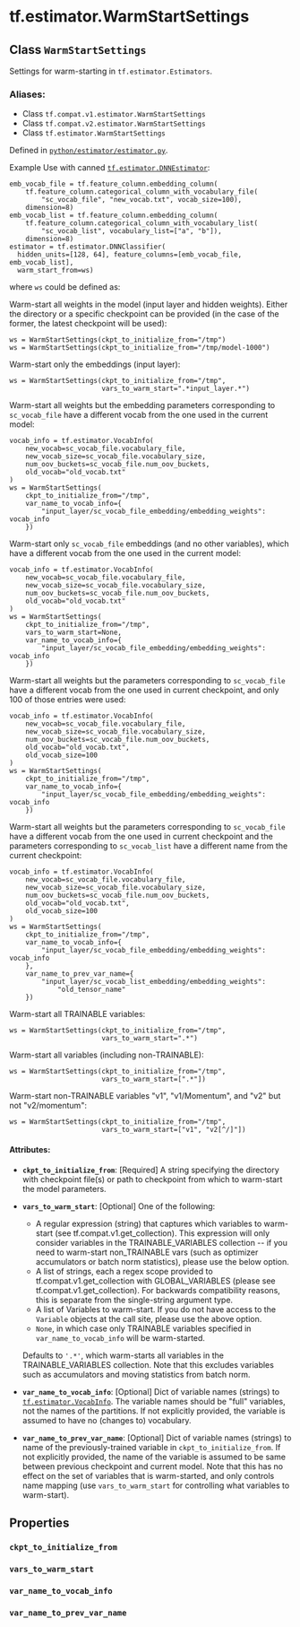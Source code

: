 <div itemscope itemtype="http://developers.google.com/ReferenceObject">
<meta itemprop="name" content="tf.estimator.WarmStartSettings" />
<meta itemprop="path" content="Stable" />
<meta itemprop="property" content="ckpt_to_initialize_from"/>
<meta itemprop="property" content="vars_to_warm_start"/>
<meta itemprop="property" content="var_name_to_vocab_info"/>
<meta itemprop="property" content="var_name_to_prev_var_name"/>
</div>

# tf.estimator.WarmStartSettings

## Class `WarmStartSettings`

Settings for warm-starting in `tf.estimator.Estimators`.



### Aliases:

* Class `tf.compat.v1.estimator.WarmStartSettings`
* Class `tf.compat.v2.estimator.WarmStartSettings`
* Class `tf.estimator.WarmStartSettings`



Defined in [`python/estimator/estimator.py`](https://github.com/tensorflow/estimator/tree/master/tensorflow_estimator/python/estimator/estimator.py).

<!-- Placeholder for "Used in" -->

Example Use with canned <a href="../../tf/estimator/DNNEstimator.md"><code>tf.estimator.DNNEstimator</code></a>:

```
emb_vocab_file = tf.feature_column.embedding_column(
    tf.feature_column.categorical_column_with_vocabulary_file(
        "sc_vocab_file", "new_vocab.txt", vocab_size=100),
    dimension=8)
emb_vocab_list = tf.feature_column.embedding_column(
    tf.feature_column.categorical_column_with_vocabulary_list(
        "sc_vocab_list", vocabulary_list=["a", "b"]),
    dimension=8)
estimator = tf.estimator.DNNClassifier(
  hidden_units=[128, 64], feature_columns=[emb_vocab_file, emb_vocab_list],
  warm_start_from=ws)
```

where `ws` could be defined as:

Warm-start all weights in the model (input layer and hidden weights).
Either the directory or a specific checkpoint can be provided (in the case
of the former, the latest checkpoint will be used):

```
ws = WarmStartSettings(ckpt_to_initialize_from="/tmp")
ws = WarmStartSettings(ckpt_to_initialize_from="/tmp/model-1000")
```

Warm-start only the embeddings (input layer):

```
ws = WarmStartSettings(ckpt_to_initialize_from="/tmp",
                       vars_to_warm_start=".*input_layer.*")
```

Warm-start all weights but the embedding parameters corresponding to
`sc_vocab_file` have a different vocab from the one used in the current
model:

```
vocab_info = tf.estimator.VocabInfo(
    new_vocab=sc_vocab_file.vocabulary_file,
    new_vocab_size=sc_vocab_file.vocabulary_size,
    num_oov_buckets=sc_vocab_file.num_oov_buckets,
    old_vocab="old_vocab.txt"
)
ws = WarmStartSettings(
    ckpt_to_initialize_from="/tmp",
    var_name_to_vocab_info={
        "input_layer/sc_vocab_file_embedding/embedding_weights": vocab_info
    })
```

Warm-start only `sc_vocab_file` embeddings (and no other variables), which
have a different vocab from the one used in the current model:

```
vocab_info = tf.estimator.VocabInfo(
    new_vocab=sc_vocab_file.vocabulary_file,
    new_vocab_size=sc_vocab_file.vocabulary_size,
    num_oov_buckets=sc_vocab_file.num_oov_buckets,
    old_vocab="old_vocab.txt"
)
ws = WarmStartSettings(
    ckpt_to_initialize_from="/tmp",
    vars_to_warm_start=None,
    var_name_to_vocab_info={
        "input_layer/sc_vocab_file_embedding/embedding_weights": vocab_info
    })
```

Warm-start all weights but the parameters corresponding to `sc_vocab_file`
have a different vocab from the one used in current checkpoint, and only
100 of those entries were used:

```
vocab_info = tf.estimator.VocabInfo(
    new_vocab=sc_vocab_file.vocabulary_file,
    new_vocab_size=sc_vocab_file.vocabulary_size,
    num_oov_buckets=sc_vocab_file.num_oov_buckets,
    old_vocab="old_vocab.txt",
    old_vocab_size=100
)
ws = WarmStartSettings(
    ckpt_to_initialize_from="/tmp",
    var_name_to_vocab_info={
        "input_layer/sc_vocab_file_embedding/embedding_weights": vocab_info
    })
```

Warm-start all weights but the parameters corresponding to `sc_vocab_file`
have a different vocab from the one used in current checkpoint and the
parameters corresponding to `sc_vocab_list` have a different name from the
current checkpoint:

```
vocab_info = tf.estimator.VocabInfo(
    new_vocab=sc_vocab_file.vocabulary_file,
    new_vocab_size=sc_vocab_file.vocabulary_size,
    num_oov_buckets=sc_vocab_file.num_oov_buckets,
    old_vocab="old_vocab.txt",
    old_vocab_size=100
)
ws = WarmStartSettings(
    ckpt_to_initialize_from="/tmp",
    var_name_to_vocab_info={
        "input_layer/sc_vocab_file_embedding/embedding_weights": vocab_info
    },
    var_name_to_prev_var_name={
        "input_layer/sc_vocab_list_embedding/embedding_weights":
            "old_tensor_name"
    })
```

Warm-start all TRAINABLE variables:

```
ws = WarmStartSettings(ckpt_to_initialize_from="/tmp",
                       vars_to_warm_start=".*")
```

Warm-start all variables (including non-TRAINABLE):

```
ws = WarmStartSettings(ckpt_to_initialize_from="/tmp",
                       vars_to_warm_start=[".*"])
```

Warm-start non-TRAINABLE variables "v1", "v1/Momentum", and "v2" but not
"v2/momentum":

```
ws = WarmStartSettings(ckpt_to_initialize_from="/tmp",
                       vars_to_warm_start=["v1", "v2[^/]"])
```

#### Attributes:


* <b>`ckpt_to_initialize_from`</b>: [Required] A string specifying the directory with
  checkpoint file(s) or path to checkpoint from which to warm-start the
  model parameters.
* <b>`vars_to_warm_start`</b>: [Optional] One of the following:

  - A regular expression (string) that captures which variables to
    warm-start (see tf.compat.v1.get_collection).  This expression will only
    consider variables in the TRAINABLE_VARIABLES collection -- if you need
    to warm-start non_TRAINABLE vars (such as optimizer accumulators or
    batch norm statistics), please use the below option.
  - A list of strings, each a regex scope provided to
    tf.compat.v1.get_collection with GLOBAL_VARIABLES (please see
    tf.compat.v1.get_collection).  For backwards compatibility reasons,
    this is separate from the single-string argument type.
  - A list of Variables to warm-start.  If you do not have access to the
    `Variable` objects at the call site, please use the above option.
  - `None`, in which case only TRAINABLE variables specified in
    `var_name_to_vocab_info` will be warm-started.

  Defaults to `'.*'`, which warm-starts all variables in the
  TRAINABLE_VARIABLES collection.  Note that this excludes variables such
  as accumulators and moving statistics from batch norm.
* <b>`var_name_to_vocab_info`</b>: [Optional] Dict of variable names (strings) to
  <a href="../../tf/estimator/VocabInfo.md"><code>tf.estimator.VocabInfo</code></a>. The variable names should be "full" variables,
  not the names of the partitions.  If not explicitly provided, the variable
  is assumed to have no (changes to) vocabulary.
* <b>`var_name_to_prev_var_name`</b>: [Optional] Dict of variable names (strings) to
  name of the previously-trained variable in `ckpt_to_initialize_from`. If
  not explicitly provided, the name of the variable is assumed to be same
  between previous checkpoint and current model.  Note that this has no
  effect on the set of variables that is warm-started, and only controls
  name mapping (use `vars_to_warm_start` for controlling what variables to
  warm-start).

## Properties

<h3 id="ckpt_to_initialize_from"><code>ckpt_to_initialize_from</code></h3>




<h3 id="vars_to_warm_start"><code>vars_to_warm_start</code></h3>




<h3 id="var_name_to_vocab_info"><code>var_name_to_vocab_info</code></h3>




<h3 id="var_name_to_prev_var_name"><code>var_name_to_prev_var_name</code></h3>






